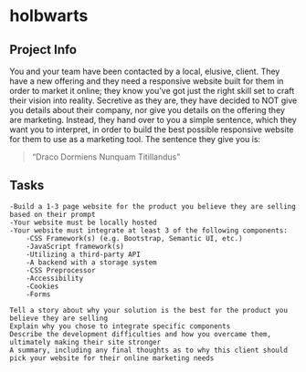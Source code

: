 # holbwarts
   
   
## Project Info
You and your team have been contacted by a local, elusive, client. 
They have a new offering and they need a responsive website built for them in order to market it online; they know you’ve got just the right skill set to craft their vision into reality. 
Secretive as they are, they have decided to NOT give you details about their company, nor give you details on the offering they are marketing. 
Instead, they hand over to you a simple sentence, which they want you to interpret, in order to build the best possible responsive website for them to use as a marketing tool. 
The sentence they give you is:
> “Draco Dormiens Nunquam Titillandus”
   
   
## Tasks
    -Build a 1-3 page website for the product you believe they are selling based on their prompt
    -Your website must be locally hosted
    -Your website must integrate at least 3 of the following components:
        -CSS Framework(s) (e.g. Bootstrap, Semantic UI, etc.)
        -JavaScript framework(s)
        -Utilizing a third-party API
        -A backend with a storage system
        -CSS Preprocessor
        -Accessibility
        -Cookies
        -Forms

    Tell a story about why your solution is the best for the product you believe they are selling
    Explain why you chose to integrate specific components
    Describe the development difficulties and how you overcame them, ultimately making their site stronger
    A summary, including any final thoughts as to why this client should pick your website for their online marketing needs
